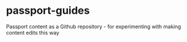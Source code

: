 # passport-guides
Passport content as a Github repository - for experimenting with making content edits this way
